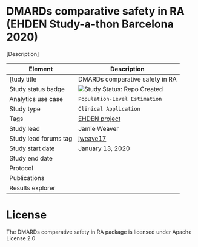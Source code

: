 DMARDs comparative safety in RA (EHDEN Study-a-thon Barcelona 2020)
=================

[Description]

| Element | Description |
| ------- | ----------- |
| [tudy title | DMARDs comparative safety in RA           
| Study status badge | <img src="https://img.shields.io/badge/Study%20Status-Repo%20Created-lightgray.svg" alt="Study Status: Repo Created">  |
| Analytics use case | `Population-Level Estimation` |
| Study type | `Clinical Application` |
| Tags | [EHDEN project](https://www.ehden.eu/) |
| Study lead | Jamie Weaver |
| Study lead forums tag | [jweave17](https://forums.ohdsi.org/u/jweave17) |
| Study start date | January 13, 2020 |
| Study end date | | 
| Protocol | | 
| Publications | | 
| Results explorer | |

License
=======

The DMARDs comparative safety in RA package is licensed under Apache License 2.0

